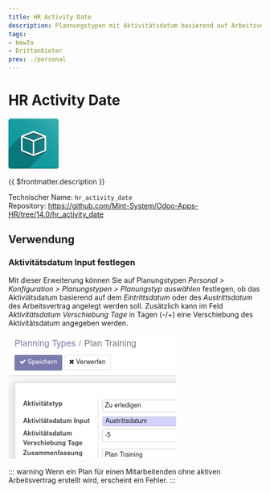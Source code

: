 ```yaml
---
title: HR Activity Date
description: Plannungstypen mit Aktivitätsdatum basierend auf Arbeitsverträgen.
tags:
- HowTo
- Drittanbieter
prev: ./personal
---
```

# HR Activity Date
![icon_oms_box](assets/icon_oms_box.png)

{{ $frontmatter.description }}

Technischer Name: `hr_activity_date`\
Repository: <https://github.com/Mint-System/Odoo-Apps-HR/tree/14.0/hr_activity_date>

## Verwendung

### Aktivitätsdatum Input festlegen

Mit dieser Erweiterung können Sie auf Planungstypen *Personal > Konfiguration > Planungstypen > Planungstyp auswählen* festlegen, ob das Aktiviätsdatum basierend auf dem *Eintrittsdatum* oder des *Austrittsdatum* des Arbeitsvertrag angelegt werden soll. Zusätzlich kann im Feld *Aktivitätsdatum Verschiebung Tage* in Tagen (-/+) eine Verschiebung des Aktivitätsdatum angegeben werden.

![](assets/HR%20Activity%20Date.png)

::: warning
Wenn ein Plan für einen Mitarbeitenden ohne aktiven Arbeitsvertrag erstellt wird, erscheint ein Fehler.
:::